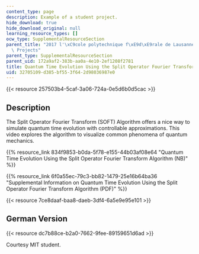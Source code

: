 ```yaml
---
content_type: page
description: Example of a student project.
hide_download: true
hide_download_original: null
learning_resource_types: []
ocw_type: SupplementalResourceSection
parent_title: "2017 l'\xC9cole polytechnique f\xE9d\xE9rale de Lausanne (EPFL) Student\
  \ Projects"
parent_type: SupplementalResourceSection
parent_uid: 172a9af2-383b-aa0a-4e10-2ef1208f2781
title: Quantum Time Evolution Using the Split Operator Fourier Transform Algorithm
uid: 32705109-d385-bf55-3f64-2d98036987e0
---
```


{{< resource 257503b4-5caf-3a06-724a-0e5d6b0d5cac >}}

Description
-----------

The Split Operator Fourier Transform (SOFT) Algorithm offers a nice way to simulate quantum time evolution with controllable approximations. This video explores the algorithm to visualize common phenomena of quantum mechanics.

{{% resource_link 834f9853-b0da-5f78-e155-44b03af08e64 "Quantum Time Evolution Using the Split Operator Fourier Transform Algorithm (NB)" %}}

{{% resource_link 6f0a55ec-79c3-bb82-1479-25e16b64ba36 "Supplemental Information on Quantum Time Evolution Using the Split Operator Fourier Transform Algorithm (PDF)" %}}

{{< resource 7ce8daaf-baa8-daeb-3df4-6a5e9e95e101 >}}

German Version
--------------

{{< resource dc7b88ce-b2a0-7662-9fee-89159651d6ad >}}

Courtesy MIT student.